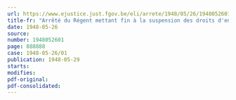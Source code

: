 ```yaml
---
url: https://www.ejustice.just.fgov.be/eli/arrete/1948/05/26/1948052601/justel
title-fr: "Arrêté du Régent mettant fin à la suspension des droits d'entrée sur les tissus élastiques et sur les corsets et articles similaires"
date: 1948-05-26
source:
number: 1948052601
page: 888888
case: 1948-05-26/01
publication: 1948-05-29
starts:
modifies:
pdf-original:
pdf-consolidated:
---
```


